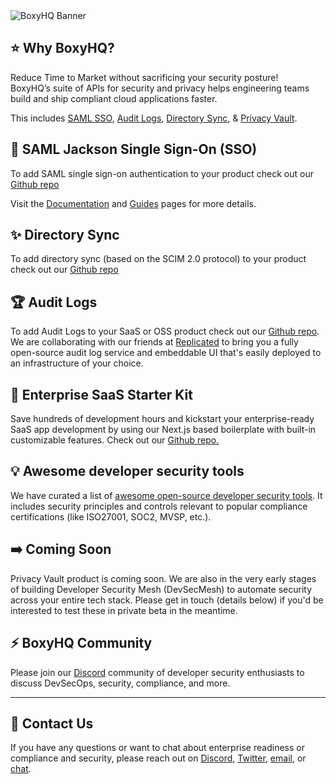 <picture>
  <source media="(prefers-color-scheme: dark)" srcset="https://github.com/boxyhq/.github/assets/66887028/df1c9904-df2f-4515-b403-58b14a0e9093">
  <source media="(prefers-color-scheme: light)" srcset="https://github.com/boxyhq/.github/assets/66887028/e093a466-72ea-41c6-a292-4c39a150facd">
  <img alt="BoxyHQ Banner" src="https://github.com/boxyhq/jackson/assets/66887028/b40520b7-dbce-400b-88d3-400d1c215ea1">
</picture>

## ⭐ Why BoxyHQ?

Reduce Time to Market without sacrificing your security posture! <br>
BoxyHQ’s suite of APIs for security and privacy helps engineering teams build and ship compliant cloud applications faster.

This includes [SAML SSO](https://boxyhq.com/enterprise-sso), [Audit Logs](https://boxyhq.com/audit-logs), [Directory Sync](https://boxyhq.com/directory-sync), & [Privacy Vault](https://boxyhq.com/privacy-vault).

## 🤩 SAML Jackson Single Sign-On (SSO)
To add SAML single sign-on authentication to your product check out our [Github repo](https://github.com/boxyhq/jackson)

Visit the [Documentation](https://boxyhq.com/docs/jackson/overview) and [Guides](https://boxyhq.com/guides/jackson) pages for more details.

## ✨ Directory Sync
To add directory sync (based on the SCIM 2.0 protocol) to your product check out our [Github repo](https://github.com/boxyhq/jackson#directory-sync)

## 🏆 Audit Logs
To add Audit Logs to your SaaS or OSS product check out our [Github repo](https://github.com/retracedhq/retraced). We are collaborating with our friends at [Replicated](https://replicated.com/) to bring you a fully open-source audit log service and embeddable UI that's easily deployed to an infrastructure of your choice.

## 🚀 Enterprise SaaS Starter Kit
Save hundreds of development hours and kickstart your enterprise-ready SaaS app development by using our Next.js based boilerplate with built-in customizable features. Check out our [Github repo.](https://github.com/boxyhq/saas-starter-kit)

## 💡 Awesome developer security tools
We have curated a list of [awesome open-source developer security tools](https://github.com/boxyhq/awesome-oss-devsec). It includes security principles and controls relevant to popular compliance certifications (like ISO27001, SOC2, MVSP, etc.).

## ➡️ Coming Soon
Privacy Vault product is coming soon. We are also in the very early stages of building Developer Security Mesh (DevSecMesh) to automate security across your entire tech stack. Please get in touch (details below) if you'd be interested to test these in private beta in the meantime.

## ⚡ BoxyHQ Community 
Please join our [Discord](https://discord.gg/uyb7pYt4Pa) community of developer security enthusiasts to discuss DevSecOps, security, compliance, and more.

_______

## 📣 Contact Us
If you have any questions or want to chat about enterprise readiness or compliance and security, please reach out on [Discord](https://discord.gg/uyb7pYt4Pa), [Twitter](https://twitter.com/BoxyHQ), [email](mailto:hello@boxyhq.com), or [chat](https://boxyhq.com/#hs-chat-open).
